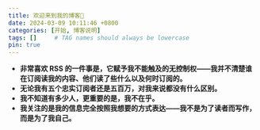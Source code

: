 ```yaml
---
title: 欢迎来到我的博客🥳
date: 2024-03-09 10:11:46 +0800
categories: [开始, 博客说明]
tags: []     # TAG names should always be lowercase
pin: true
---
```


- **非常喜欢 RSS 的一件事是，它赋予我不能触及的无控制权——我并不清楚谁在订阅读我的内容、他们读了些什么以及何时订阅的。**
- **无论我有五个忠实订阅者还是五百万，对我来说都没有什么区别。**
- **我不知道有多少人，更重要的是，我不在乎。**
- **我关注的是我的信息完全按照我想要的方式表达——我不是为了读者而写作，而是为了我自己。**
